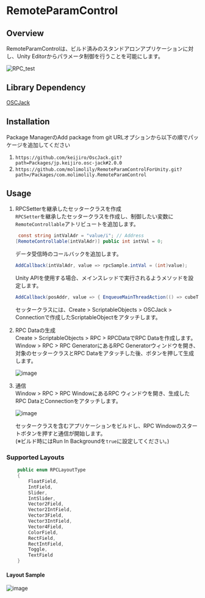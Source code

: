 # RemoteParamControl
## Overview
RemoteParamControlは、ビルド済みのスタンドアロンアプリケーションに対し、Unity Editorからパラメータ制御を行うことを可能にします。  

![RPC_test](https://github.com/user-attachments/assets/df0fab89-efcb-4d23-b220-b9b254749b3a)

## Library Dependency
[OSCJack](https://github.com/keijiro/OscJack)

## Installation
Package ManagerのAdd package from git URLオプションから以下の順でパッケージを追加してください
1. ```https://github.com/keijiro/OscJack.git?path=Packages/jp.keijiro.osc-jack#2.0.0```
2. ```https://github.com/molimolily/RemoteParamControlForUnity.git?path=/Packages/com.molimolily.RemoteParamControl```

## Usage
1. RPCSetterを継承したセッタークラスを作成  
   ```RPCSetter```を継承したセッタークラスを作成し、制御したい変数に```RemoteControllable```アトリビュートを追加します。  
   ``` C#
    const string intValAdr = "value/i"; // Address
   [RemoteControllable(intValAdr)] public int intVal = 0;
   ```
   データ受信時のコールバックを追加します。    
   ```C#
   AddCallback(intValAdr, value => rpcSample.intVal = (int)value);
   ```
   Unity APIを使用する場合、メインスレッドで実行されるようメソッドを設定します。  
   ```C#
   AddCallback(posAddr, value => { EnqueueMainThreadAction(() => cubeTransform.position = (Vector3)value); });
   ```
   セッタークラスには、Create > ScriptableObjects > OSCJack > Connectionで作成したScriptableObjectをアタッチします。  
2. RPC Dataの生成  
   Create > ScriptableObjects > RPC > RPCDataでRPC Dataを作成します。Window > RPC > RPC GeneratorにあるRPC Generatorウィンドウを開き、対象のセッタークラスとRPC Dataをアタッチした後、ボタンを押して生成します。  
   
   ![image](https://github.com/user-attachments/assets/032bbebb-1bc7-4179-b633-56a1876ce50e)


3. 通信  
   Window > RPC > RPC WindowにあるRPC ウィンドウを開き、生成したRPC DataとConnectionをアタッチします。  

   ![image](https://github.com/user-attachments/assets/5f0bb1a4-b76e-4fd3-abae-0cb390bd9af5)

   セッタークラスを含むアプリケーションをビルドし、RPC Windowのスタートボタンを押すと通信が開始します。    
   (※ビルド時にはRun In Backgroundを```true```に設定してください。)  

### Supported Layouts
```C#
    public enum RPCLayoutType
    {
        FloatField,
        IntField,
        Slider,
        IntSlider,
        Vector2Field,
        Vector2IntField,
        Vector3Field,
        Vector3IntField,
        Vector4Field,
        ColorField,
        RectField,
        RectIntField,
        Toggle,
        TextField
    }
```

#### Layout Sample
![image](https://github.com/user-attachments/assets/aa62c9bf-e3f5-4e30-beed-0ab9b6292483)  
